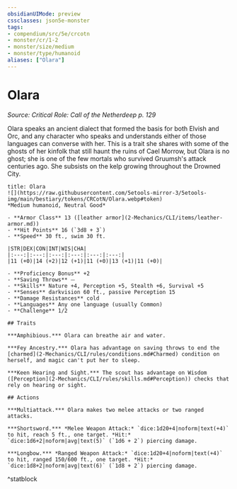 ```yaml
---
obsidianUIMode: preview
cssclasses: json5e-monster
tags:
- compendium/src/5e/crcotn
- monster/cr/1-2
- monster/size/medium
- monster/type/humanoid
aliases: ["Olara"]
---
```

# Olara
*Source: Critical Role: Call of the Netherdeep p. 129*  

Olara speaks an ancient dialect that formed the basis for both Elvish and Orc, and any character who speaks and understands either of those languages can converse with her. This is a trait she shares with some of the ghosts of her kinfolk that still haunt the ruins of Cael Morrow, but Olara is no ghost; she is one of the few mortals who survived Gruumsh's attack centuries ago. She subsists on the kelp growing throughout the Drowned City.

```ad-statblock
title: Olara
![](https://raw.githubusercontent.com/5etools-mirror-3/5etools-img/main/bestiary/tokens/CRCotN/Olara.webp#token)
*Medium humanoid, Neutral Good*

- **Armor Class** 13 ([leather armor](2-Mechanics/CLI/items/leather-armor.md))
- **Hit Points** 16 (`3d8 + 3`)
- **Speed** 30 ft., swim 30 ft.

|STR|DEX|CON|INT|WIS|CHA|
|:---:|:---:|:---:|:---:|:---:|:---:|
|11 (+0)|14 (+2)|12 (+1)|11 (+0)|13 (+1)|11 (+0)|

- **Proficiency Bonus** +2
- **Saving Throws** ⏤
- **Skills** Nature +4, Perception +5, Stealth +6, Survival +5
- **Senses** darkvision 60 ft., passive Perception 15
- **Damage Resistances** cold
- **Languages** Any one language (usually Common)
- **Challenge** 1/2

## Traits

***Amphibious.*** Olara can breathe air and water.

***Fey Ancestry.*** Olara has advantage on saving throws to end the [charmed](2-Mechanics/CLI/rules/conditions.md#Charmed) condition on herself, and magic can't put her to sleep.

***Keen Hearing and Sight.*** The scout has advantage on Wisdom ([Perception](2-Mechanics/CLI/rules/skills.md#Perception)) checks that rely on hearing or sight.

## Actions

***Multiattack.*** Olara makes two melee attacks or two ranged attacks.

***Shortsword.*** *Melee Weapon Attack:* `dice:1d20+4|noform|text(+4)` to hit, reach 5 ft., one target. *Hit:* `dice:1d6+2|noform|avg|text(5)` (`1d6 + 2`) piercing damage.

***Longbow.*** *Ranged Weapon Attack:* `dice:1d20+4|noform|text(+4)` to hit, ranged 150/600 ft., one target. *Hit:* `dice:1d8+2|noform|avg|text(6)` (`1d8 + 2`) piercing damage.
```
^statblock